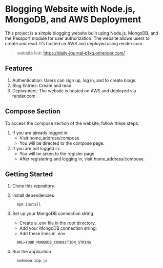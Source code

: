 # Blogging Website with Node.js, MongoDB, and AWS Deployment
This project is a simple blogging website built using Node.js, MongoDB, and the Passport module for user authorization. The website allows users to create and read. It’s hosted on AWS and deployed using render.com.
> website link: https://daily-journal-p1xq.onrender.com/

## Features
1. Authentication: Users can sign up, log in, and to create blogs.
2. Blog Entries: Create and read.
3. Deployment: The website is hosted on AWS and deployed via render.com.

## Compose Section
To access the compose section of the website, follow these steps:

1. If you are already logged in:
    - Visit home_address/compose.
    - You will be directed to the compose page.
2. If you are not logged in:
    - You will be taken to the register page.
    - After registering and logging in, visit home_address/compose.

## Getting Started
1. Clone this repository.

2. Install dependencies.
    ```
      npm install
    ```
4. Set up your MongoDB connection string.
    - Create a .env file in the root directory.
    - Add your MongoDB connection string:
    - Add these lines in .env
    ```
      URL=YOUR_MONGODB_CONNECTION_STRING
    ```
5. Run the application.
    ```
      nodemon app.js
    ```
